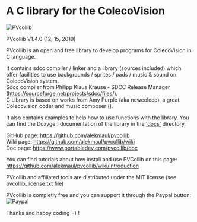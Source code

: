 # A C library for the ColecoVision #
![PVcollib](https://www.portabledev.com/wp-content/uploads/2019/11/pvcollib_logo.png)

PVcollib V1.4.0 (12, 15, 2019)  

PVcollib is an open and free library to develop programs for ColecoVision in C language.

It contains sdcc compiler / linker and a library (sources included) which offer facilities to use backgrounds / sprites / pads / music & sound on ColecoVision system.   
Sdcc compiler from Philipp Klaus Krause - SDCC Release Manager  (https://sourceforge.net/projects/sdcc/files/).  
C Library is based on works from Amy Purple (aka newcoleco), a great Colecovision coder and music composer (<no website currently>).

It also contains examples to help how to use functions with the library. You can find the Doxygen documentation of the library in the ['docs'](pvcollib/docs/html/files.html) directory.  

GitHub page: https://github.com/alekmaul/pvcollib    
Wiki page: https://github.com/alekmaul/pvcollib/wiki  
Doc page: https://www.portabledev.com/pvcollib/doc

You can find tutorials about how install and use PVCollib on this page: https://github.com/alekmaul/pvcollib/wiki/Introduction

PVcollib and affiliated tools are distributed under the MIT license (see pvcollib_license.txt file)  

PVcollib is completly free and you can support it through the Paypal button:    
[![Paypal](https://www.paypalobjects.com/fr_FR/FR/i/btn/x-click-but04.gif)](https://www.paypal.com/cgi-bin/webscr?cmd=_s-xclick&hosted_button_id=Y5USKF23DQVLC)  

Thanks and happy coding =) !

